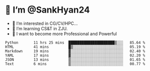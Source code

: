 # 👋 I’m @SankHyan24

- 👀 I’m interested in CG/CV/HPC...
- 🌱 I’m learning CS&T in ZJU.
- 💞️ I want to become more Professional and Powerful


<!---
SankHyan24/SankHyan24 is a ✨ special ✨ repository because its `README.md` (this file) appears on your GitHub profile.
You can click the Preview link to take a look at your changes.
--->
<!--START_SECTION:waka-->

```text
Python       11 hrs 25 mins  █████████████████████▒░░░   85.64 %
HTML         41 mins         █▒░░░░░░░░░░░░░░░░░░░░░░░   05.19 %
Markdown     19 mins         ▓░░░░░░░░░░░░░░░░░░░░░░░░   02.40 %
YAML         17 mins         ▓░░░░░░░░░░░░░░░░░░░░░░░░   02.20 %
JSON         13 mins         ▒░░░░░░░░░░░░░░░░░░░░░░░░   01.65 %
Text         6 mins          ▒░░░░░░░░░░░░░░░░░░░░░░░░   00.77 %
```

<!--END_SECTION:waka-->
